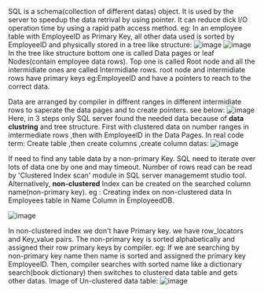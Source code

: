 SQL is a schema(collection of different datas) object. It is used by the server to speedup the data retrival by using pointer. It can reduce dick I/O operation time by using a rapid path access method.
eg: In an employee table with EmployeeID as Primary Key, all other data used is sorted by EmployeeID and physically stored in a tree like structure: 
![image](https://github.com/adarshraj99/MySQL/assets/122180050/0e6d1377-7d89-4ed1-8902-a9a010d2c463)
![image](https://github.com/adarshraj99/MySQL/assets/122180050/3438ee0c-d87c-4063-aa19-38bd64202539)
In the tree like structure bottom one is called Data pages or leaf Nodes(contain employee data rows). 
Top one is called Root node and all the intermidiate ones are called Intermidiate rows. root node and intermidiate rows have primary keys eg:EmployeeID and have a pointers to reach to the correct data. 

Data are arranged by compiler in diffrent ranges in different intermidiate rows to saperate the data pages and to create pointers. see below: 
![image](https://github.com/adarshraj99/MySQL/assets/122180050/b7089962-57f7-49ad-a008-fe39f4e7b787)
Here, in 3 steps only SQL server found the needed data because of **data clustring** and tree structure. First with clustered data on number ranges in imtermediate rows ,then with EmployeeID in the Data Pages. 
In real code term: Create table ,then create columns ,create column datas: 
![image](https://github.com/adarshraj99/MySQL/assets/122180050/005cf57e-4a75-4dc9-b62f-8ba2dbe957ac)

If need to find any table data by a non-primary Key. SQL need to iterate over lots of data one by one and may timeout. Number of rows read can be read by 'Clustered Index scan' module in SQL server managememt studio tool. Alternatively, **non-clustered** Index can be created on the searched column name(non-primary key). eg : 
Creating index on non-clustered data In Employees table in Name Column in EmployeedDB.  

![image](https://github.com/adarshraj99/MySQL/assets/122180050/80a9efef-7e34-44af-95e8-099881cd8135)

In non-clustered index we don't have Primary key. we have row_locators and Key_value pairs. The non-primary key is sorted alphabetically and assigned their row primary keys by compiler. eg: If we are searching by non-primary key name then name is sorted and assigned the primary key EmployeeID. Then, compiler searches with sorted name like a dictionary search(book dictionary) then switches to clustered data table and gets other datas.
Image of Un-clustered data table: 
![image](https://github.com/adarshraj99/MySQL/assets/122180050/6c935c1b-1e35-40da-a9de-4ce93cfedd1b)
